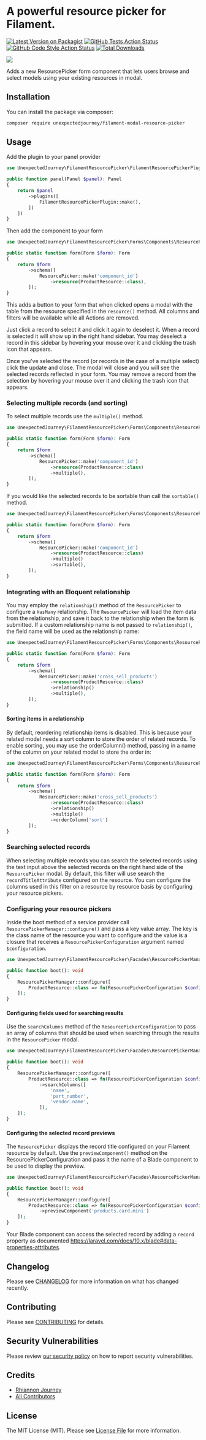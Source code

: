 # A powerful resource picker for Filament.

[![Latest Version on Packagist](https://img.shields.io/packagist/v/unexpectedjourney/filament-resource-picker.svg?style=flat-square)](https://packagist.org/packages/unexpectedjourney/filament-resource-picker)
[![GitHub Tests Action Status](https://img.shields.io/github/actions/workflow/status/unexpectedjourney/filament-resource-picker/run-tests.yml?branch=main&label=tests&style=flat-square)](https://github.com/unexpectedjourney/filament-resource-picker/actions?query=workflow%3Arun-tests+branch%3Amain)
[![GitHub Code Style Action Status](https://img.shields.io/github/actions/workflow/status/unexpectedjourney/filament-resource-picker/fix-php-code-style-issues.yml?branch=main&label=code%20style&style=flat-square)](https://github.com/unexpectedjourney/filament-resource-picker/actions?query=workflow%3A"Fix+PHP+code+style+issues"+branch%3Amain)
[![Total Downloads](https://img.shields.io/packagist/dt/unexpectedjourney/filament-resource-picker.svg?style=flat-square)](https://packagist.org/packages/unexpectedjourney/filament-resource-picker)

<img src="documentation/img/resource-picker.png" />

Adds a new ResourcePicker form component that lets users browse and select
models
using your existing resources in modal.

## Installation

You can install the package via composer:

```bash
composer require unexpectedjourney/filament-modal-resource-picker
```

## Usage

Add the plugin to your panel provider

```php
use UnexpectedJourney\FilamentResourcePicker\FilamentResourcePickerPlugin;

public function panel(Panel $panel): Panel
{
    return $panel
        ->plugins([
            FilamentResourcePickerPlugin::make(),
        ])
    ])
}
```

Then add the component to your form

```php
use UnexpectedJourney\FilamentResourcePicker\Forms\Components\ResourcePicker;

public static function form(Form $form): Form
{
    return $form
        ->schema([
            ResourcePicker::make('component_id')
                ->resource(ProductResource::class),
        ]);
}
```

This adds a button to your form that when clicked opens a modal with the table
from the resource specified in the `resource()` method. All columns and filters
will be available while all Actions are removed.

Just click a record to select it and click it again to deselect it. When a
record is selected it will show up in the right hand sidebar. You may deselect a
record in this sidebar by hovering your mouse over it and clicking the trash
icon that appears.

Once you've selected the record (or records in the case of a multiple select)
click the update and close. The modal will close and you will see the selected
records reflected in your form. You may remove a record from the selection by
hovering your mouse over it and clicking the trash icon that appears.

### Selecting multiple records (and sorting)

To select multiple records use the `multiple()` method.

```php
use UnexpectedJourney\FilamentResourcePicker\Forms\Components\ResourcePicker;

public static function form(Form $form): Form
{
    return $form
        ->schema([
            ResourcePicker::make('component_id')
                ->resource(ProductResource::class)
                ->multiple(),
        ]);
}
```

If you would like the selected records to be sortable than call the `sortable()`
method.

```php
use UnexpectedJourney\FilamentResourcePicker\Forms\Components\ResourcePicker;

public static function form(Form $form): Form
{
    return $form
        ->schema([
            ResourcePicker::make('component_id')
                ->resource(ProductResource::class)
                ->multiple()
                ->sortable(),
        ]);
}
```

### Integrating with an Eloquent relationship

You may employ the `relationship()` method of the `ResourcePicker` to configure
a `HasMany`
relationship. The `ResourcePicker` will load the item data from the
relationship, and save
it back to the relationship when the form is submitted. If a custom relationship
name is not passed to `relationship()`, the field name will be used as the
relationship name:

```php
use UnexpectedJourney\FilamentResourcePicker\Forms\Components\ResourcePicker;

public static function form(Form $form): Form
{
    return $form
        ->schema([
            ResourcePicker::make('cross_sell_products')
                ->resource(ProductResource::class)
                ->relationship()
                ->multiple(),
        ]);
}
```

#### Sorting items in a relationship

By default, reordering relationship items is disabled. This is because your
related model needs a sort column to store the order of related records. To
enable sorting, you may use the orderColumn() method, passing in a name of the
column on your related model to store the order in:

```php
use UnexpectedJourney\FilamentResourcePicker\Forms\Components\ResourcePicker;

public static function form(Form $form): Form
{
    return $form
        ->schema([
            ResourcePicker::make('cross_sell_products')
                ->resource(ProductResource::class)
                ->relationship()
                ->multiple()
                ->orderColumn('sort')
        ]);
}
```

### Searching selected records

When selecting multiple records you can search the selected records using the
text input above the selected records on the right hand side of
the `ResourcePicker` modal. By default, this filter will use search
the `recordTitleAttribute` configured on the resource. You can configure the
columns used in this filter on a resource by resource basis by configuring your
resource pickers.

### Configuring your resource pickers

Inside the boot method of a service provider
call `ResourcePickerManager::configure()` and pass a key value array. The key is
the class name of the resource you want to configure and the value is a
closure that receives a `ResourcePickerConfiguration` argument
named `$configuration`.

```php
use UnexpectedJourney\FilamentResourcePicker\Facades\ResourcePickerManager;

public function boot(): void
{
    ResourcePickerManager::configure([
        ProductResource::class => fn(ResourcePickerConfiguration $configuration) => $configuration,
    ]);
}
```

#### Configuring fields used for searching results

Use the `searchColumns` method of the `ResourcePickerConfiguration` to pass an
array of columns that should be used when searching through the results in
the `ResourcePicker` modal.

```php
use UnexpectedJourney\FilamentResourcePicker\Facades\ResourcePickerManager;

public function boot(): void
{
    ResourcePickerManager::configure([
        ProductResource::class => fn(ResourcePickerConfiguration $configuration) => $configuration
            ->searchColumns([
                'name',
                'part_number',
                'vendor.name',
            ]),
    ]);
}
```

#### Configuring the selected record previews

The `ResourcePicker` displays the record title configured on your Filament
resource by default. Use the `previewComponent()` method on the
ResourcePickerConfiguration and pass it the name of a Blade component to be used
to display the preview.

```php
use UnexpectedJourney\FilamentResourcePicker\Facades\ResourcePickerManager;

public function boot(): void
{
    ResourcePickerManager::configure([
        ProductResource::class => fn(ResourcePickerConfiguration $configuration) => $configuration
            ->previewComponent('products.card.mini')
    ]);
}
```

Your Blade component can access the selected record by adding a `record`
property as
documented https://laravel.com/docs/10.x/blade#data-properties-attributes.

## Changelog

Please see [CHANGELOG](CHANGELOG.md) for more information on what has changed
recently.

## Contributing

Please see [CONTRIBUTING](.github/CONTRIBUTING.md) for details.

## Security Vulnerabilities

Please review [our security policy](../../security/policy) on how to report
security vulnerabilities.

## Credits

- [Rhiannon Journey](https://github.com/rhiannonjourney)
- [All Contributors](../../contributors)

## License

The MIT License (MIT). Please see [License File](LICENSE.md) for more
information.

